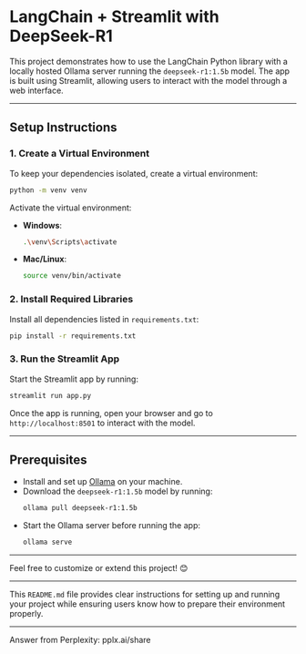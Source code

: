 

# **LangChain + Streamlit with DeepSeek-R1**

This project demonstrates how to use the LangChain Python library with a locally hosted Ollama server running the `deepseek-r1:1.5b` model. The app is built using Streamlit, allowing users to interact with the model through a web interface.

---

## **Setup Instructions**

### 1. **Create a Virtual Environment**
To keep your dependencies isolated, create a virtual environment:
```bash
python -m venv venv
```

Activate the virtual environment:
- **Windows**:
  ```bash
  .\venv\Scripts\activate
  ```
- **Mac/Linux**:
  ```bash
  source venv/bin/activate
  ```

### 2. **Install Required Libraries**
Install all dependencies listed in `requirements.txt`:
```bash
pip install -r requirements.txt
```

### 3. **Run the Streamlit App**
Start the Streamlit app by running:
```bash
streamlit run app.py
```

Once the app is running, open your browser and go to `http://localhost:8501` to interact with the model.

---

## **Prerequisites**
- Install and set up [Ollama](https://ollama.com) on your machine.
- Download the `deepseek-r1:1.5b` model by running:
  ```bash
  ollama pull deepseek-r1:1.5b
  ```
- Start the Ollama server before running the app:
  ```bash
  ollama serve
  ```

---

Feel free to customize or extend this project! 😊

--- 

This `README.md` file provides clear instructions for setting up and running your project while ensuring users know how to prepare their environment properly.

---
Answer from Perplexity: pplx.ai/share